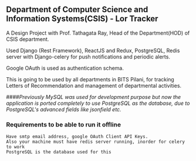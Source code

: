 ## Department of Computer Science and Information Systems(CSIS) - Lor Tracker
A Design Project with Prof. Tathagata Ray, Head of the Department(HOD) of CSIS department.

Used Django (Rest Framework), ReactJS and Redux, PostgreSQL, Redis server with Django-celery for push notifications and periodic alerts.

Google OAuth is used as authentication schema.

This is going to be used by all departments in BITS Pilani, for tracking Letters of Recommendation and management of departmental activities.

####*Previously MySQL was used for development purpose but now the application is ported completely to use PostgreSQL as the database, due to PostgreSQL's advanced fields like jsonfield etc.*
### Requirements to be able to run it offline
    Have smtp email address, google OAuth Client API Keys.
    Also your machine must have redis server running, inorder for celery to work
    PostgreSQL is the database used for this
    
